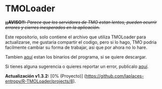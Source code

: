 # TMOLoader

~~**¡¡AVISO!!:** *Parece que los servidores de TMO estan lentos, pueden ocurrir errores y cierres inesperados en la aplicación.*~~

Este repositorio, solo contiene el archivo que utiliza TMOLoader para actualizarse, me gustaria compartir el codigo, pero si lo hago, TMO podria facilmente cambiar su forma de trabajar, asi que por ahora no lo hare.

Tambien [aquí](https://github.com/laplaces-entropy/R-TMOLoader/releases) estan los binarios del programa, si se quiere descargar.

Si tienes alguna sugerencia o quieres reportar un error, publicalo [aquí](https://github.com/laplaces-entropy/R-TMOLoader/issues).

**Actualización v1.3.2:** [0% (Proyecto)] (https://github.com/laplaces-entropy/R-TMOLoader/projects/8).
